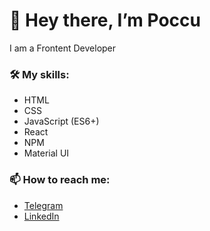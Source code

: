 # 👋 Hey there, I’m Poccu

I am a Frontent Developer

### 🛠️ My skills:

- HTML
- CSS
- JavaScript (ES6+)
- React
- NPM
- Material UI

### 📫 How to reach me:

- [Telegram](https://t.me/mordoboy)
- [LinkedIn](https://www.linkedin.com/in/poccu/)
